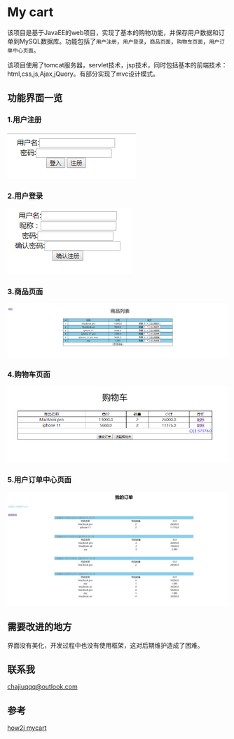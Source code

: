 # My cart 
该项目是基于JavaEE的web项目，实现了基本的购物功能，并保存用户数据和订单到MySQL数据库。功能包括了`用户注册`，`用户登录`，`商品页面`，`购物车页面`，`用户订单中心页面`。

该项目使用了tomcat服务器，servlet技术，jsp技术，同时包括基本的前端技术：html,css,js,Ajax,jQuery。有部分实现了mvc设计模式。

## 功能界面一览
### 1.用户注册
![login](https://github.com/chajiuqqq/cart/blob/master/img/login.png)

### 2.用户登录
![register](https://github.com/chajiuqqq/cart/blob/master/img/register.png)

### 3.商品页面
![products](https://github.com/chajiuqqq/cart/blob/master/img/listProduct.png)

### 4.购物车页面
![cart](https://github.com/chajiuqqq/cart/blob/master/img/cart.png)

### 5.用户订单中心页面
![myorder](https://github.com/chajiuqqq/cart/blob/master/img/myOrder.png)

## 需要改进的地方
界面没有美化，开发过程中也没有使用框架，这对后期维护造成了困难。

## 联系我
chajiuqqq@outlook.com

## 参考
[how2j mycart](http://how2j.cn/k/cart/cart-tutorials/595.html)
